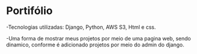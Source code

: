 # Portifólio

-Tecnologias utilizadas: Django, Python, AWS S3, Html e css.

-Uma forma de mostrar meus projetos por meio de uma pagina web,
sendo dinamico, conforme é adicionado projetos por meio do admin do django. 
